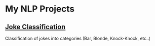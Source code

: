 # My NLP Projects

## [Joke Classification](Joke_Classification)

Classification of jokes into categories (Bar, Blonde, Knock-Knock, etc..)
